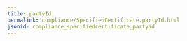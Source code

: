 ```yaml
---
title: partyId
permalink: compliance/SpecifiedCertificate.partyId.html
jsonid: compliance_specifiedcertificate_partyid
---
```

